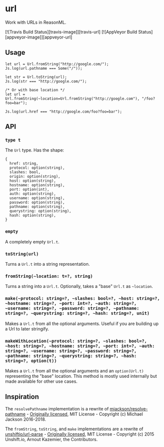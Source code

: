 # url

Work with URLs in ReasonML.

[![Travis Build Status][travis-image]][travis-url] [![AppVeyor Build Status][appveyor-image]][appveyor-url]

## Usage

```reason
let url = Url.fromString("http://google.com/");
Js.log(url.pathname === Some("/"));

let str = Url.toString(url);
Js.log(str === "http://google.com/");

/* Or with base location */
let url = Url.fromString(~location=Url.fromString("http://google.com"), "/foo?foo=bar");

Js.log(url.href === "http://google.com/foo?foo=bar");
```

## API

### `type t`

The `Url` type. Has the shape:
```reason
{
  href: string,
  protocol: option(string),
  slashes: bool,
  origin: option(string),
  host: option(string),
  hostname: option(string),
  port: option(int),
  auth: option(string),
  username: option(string),
  password: option(string),
  pathname: option(string),
  querystring: option(string),
  hash: option(string),
}
```

### `empty`

A completely empty `Url.t`.

### `toString(url)`

Turns a `Url.t` into a string representation.

### `fromString(~location: t=?, string)`

Turns a string into a `Url.t`. Optionally, takes a "base" `Url.t` as `~location`.

### `make(~protocol: string=?, ~slashes: bool=?, ~host: string=?, ~hostname: string=?, ~port: int=?, ~auth: string=?, ~username: string=?, ~password: string=?, ~pathname: string=?, ~querystring: string=?, ~hash: string=?, unit)`

Makes a `Url.t` from all the optional arguments. Useful if you are building up a Url to later stringify.

### `makeWithLocation(~protocol: string=?, ~slashes: bool=?, ~host: string=?, ~hostname: string=?, ~port: int=?, ~auth: string=?, ~username: string=?, ~password: string=?, ~pathname: string=?, ~querystring: string=?, ~hash: string=?, option(t))`

Makes a `Url.t` from all the optional arguments and an `option(Url.t)` representing the "base" location. This method is mostly used internally but made available for other use cases.

## Inspiration

The `resolvePathname` implementation is a rewrite of [mjackson/resolve-pathname](https://github.com/mjackson/resolve-pathname) - [Originally licensed](https://github.com/mjackson/resolve-pathname/blob/42f1e54748e5d8d861deb0a1f05d5c188fa10b53/LICENSE), MIT License - Copyright (c) Michael Jackson 2016-2018.

The `fromString`, `toString`, and `make` implementations are a rewrite of [unshiftio/url-parse](https://github.com/unshiftio/url-parse) - [Originally licensed](https://github.com/unshiftio/url-parse/blob/6c5842fb07778f6d624f0f886548ce4b40d843d4/LICENSE), MIT License - Copyright (c) 2015 Unshift.io, Arnout Kazemier, the Contributors.
